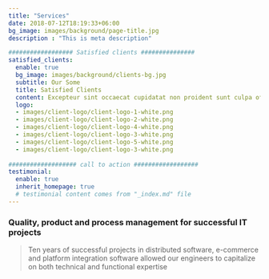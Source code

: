 ```yaml
---
title: "Services"
date: 2018-07-12T18:19:33+06:00
bg_image: images/background/page-title.jpg
description : "This is meta description"

################## Satisfied clients ###############
satisfied_clients:
  enable: true
  bg_image: images/background/clients-bg.jpg
  subtitle: Our Some
  title: Satisfied Clients
  content: Excepteur sint occaecat cupidatat non proident sunt culpa officia deserunt mollit anim id est laborum.Sed ut perspiciatis unde omnis. natus error sit voluptem accusantium doloremqu laudantium totam remaperiam eaque ipsa quae
  logo:
  - images/client-logo/client-logo-1-white.png
  - images/client-logo/client-logo-2-white.png
  - images/client-logo/client-logo-4-white.png
  - images/client-logo/client-logo-3-white.png
  - images/client-logo/client-logo-5-white.png
  - images/client-logo/client-logo-3-white.png
    
################### call to action ##################
testimonial:
  enable: true
  inherit_homepage: true
  # testimonial content comes from "_index.md" file
---
```


### Quality, product and process management for successful IT projects

>Ten years of successful projects in distributed software, e-commerce and platform integration software allowed our engineers to capitalize on both technical and functional expertise